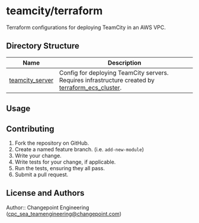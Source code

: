 # teamcity/terraform

Terraform configurations for deploying TeamCity in an AWS VPC.

## Directory Structure

| Name | Description |
|-------|-------------|
| [teamcity_server](teamcity_server) | Config for deploying TeamCity servers. Requires infrastructure created by [terraform_ecs_cluster](https://github.com/daptiv/terraform_ecs_cluster). |

## Usage

## Contributing

1. Fork the repository on GitHub.
2. Create a named feature branch. (i.e. `add-new-module`)
3. Write your change.
4. Write tests for your change, if applicable.
5. Run the tests, ensuring they all pass.
6. Submit a pull request.

## License and Authors

Author:: Changepoint Engineering (cpc_sea_teamengineering@changepoint.com)
